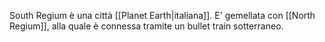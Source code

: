 South Regium è una città [[Planet Earth|italiana]]. E' gemellata con [[North Regium]], alla quale è connessa tramite un bullet train sotterraneo.
